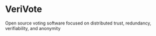 # VeriVote
Open source voting software focused on distributed trust, redundancy, verifiability, and anonymity
